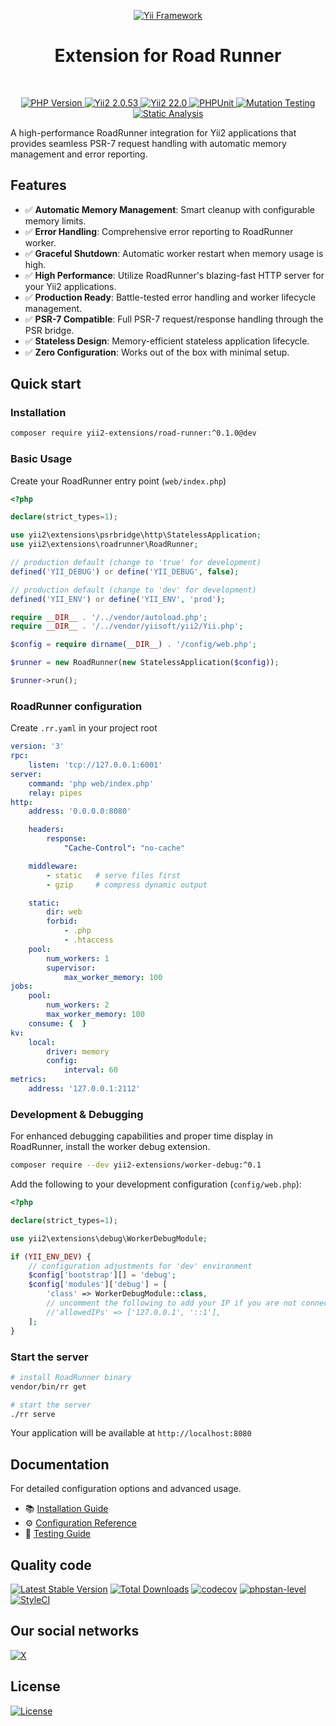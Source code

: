 <p align="center">
    <a href="https://github.com/yii2-extensions/road-runner" target="_blank">
        <img src="https://www.yiiframework.com/image/yii_logo_light.svg" alt="Yii Framework">
    </a>
    <h1 align="center">Extension for Road Runner</h1>
    <br>
</p>

<p align="center">
    <a href="https://www.php.net/releases/8.1/en.php" target="_blank">
        <img src="https://img.shields.io/badge/PHP-%3E%3D8.1-787CB5" alt="PHP Version">
    </a>
    <a href="https://github.com/yiisoft/yii2/tree/2.0.53" target="_blank">
        <img src="https://img.shields.io/badge/Yii2%20-2.0.53-blue" alt="Yii2 2.0.53">
    </a>
    <a href="https://github.com/yiisoft/yii2/tree/22.0" target="_blank">
        <img src="https://img.shields.io/badge/Yii2%20-22-blue" alt="Yii2 22.0">
    </a>
    <a href="https://github.com/yii2-extensions/road-runner/actions/workflows/build.yml" target="_blank">
        <img src="https://github.com/yii2-extensions/road-runner/actions/workflows/build.yml/badge.svg" alt="PHPUnit">
    </a> 
    <a href="https://dashboard.stryker-mutator.io/reports/github.com/yii2-extensions/road-runner/main" target="_blank">
        <img src="https://img.shields.io/endpoint?style=flat&url=https%3A%2F%2Fbadge-api.stryker-mutator.io%2Fgithub.com%2Fyii2-extensions%2Froad-runner%2Fmain" alt="Mutation Testing">
    </a>        
    <a href="https://github.com/yii2-extensions/road-runner/actions/workflows/static.yml" target="_blank">        
        <img src="https://github.com/yii2-extensions/road-runner/actions/workflows/static.yml/badge.svg" alt="Static Analysis">
    </a>  
</p>

A high-performance RoadRunner integration for Yii2 applications that provides seamless PSR-7 request handling with 
automatic memory management and error reporting.

## Features

- ✅ **Automatic Memory Management**: Smart cleanup with configurable memory limits.
- ✅ **Error Handling**: Comprehensive error reporting to RoadRunner worker.
- ✅ **Graceful Shutdown**: Automatic worker restart when memory usage is high.
- ✅ **High Performance**: Utilize RoadRunner's blazing-fast HTTP server for your Yii2 applications.
- ✅ **Production Ready**: Battle-tested error handling and worker lifecycle management.
- ✅ **PSR-7 Compatible**: Full PSR-7 request/response handling through the PSR bridge.
- ✅ **Stateless Design**: Memory-efficient stateless application lifecycle.
- ✅ **Zero Configuration**: Works out of the box with minimal setup.

## Quick start

### Installation

```bash
composer require yii2-extensions/road-runner:^0.1.0@dev
```

### Basic Usage

Create your RoadRunner entry point (`web/index.php`)
```php
<?php

declare(strict_types=1);

use yii2\extensions\psrbridge\http\StatelessApplication;
use yii2\extensions\roadrunner\RoadRunner;

// production default (change to 'true' for development)
defined('YII_DEBUG') or define('YII_DEBUG', false);

// production default (change to 'dev' for development)
defined('YII_ENV') or define('YII_ENV', 'prod');

require __DIR__ . '/../vendor/autoload.php';
require __DIR__ . '/../vendor/yiisoft/yii2/Yii.php';

$config = require dirname(__DIR__) . '/config/web.php';

$runner = new RoadRunner(new StatelessApplication($config));

$runner->run();
```

### RoadRunner configuration

Create `.rr.yaml` in your project root
```yaml
version: '3'
rpc:
    listen: 'tcp://127.0.0.1:6001'
server:
    command: 'php web/index.php'
    relay: pipes
http:
    address: '0.0.0.0:8080'

    headers:
        response:
            "Cache-Control": "no-cache"

    middleware:
        - static   # serve files first
        - gzip     # compress dynamic output

    static:
        dir: web
        forbid:
            - .php
            - .htaccess
    pool:
        num_workers: 1
        supervisor:
            max_worker_memory: 100
jobs:
    pool:
        num_workers: 2
        max_worker_memory: 100
    consume: {  }
kv:
    local:
        driver: memory
        config:
            interval: 60
metrics:
    address: '127.0.0.1:2112'
```

### Development & Debugging

For enhanced debugging capabilities and proper time display in RoadRunner, install the worker debug extension.

```bash
composer require --dev yii2-extensions/worker-debug:^0.1
```

Add the following to your development configuration (`config/web.php`):

```php
<?php

declare(strict_types=1);

use yii2\extensions\debug\WorkerDebugModule;

if (YII_ENV_DEV) {
    // configuration adjustments for 'dev' environment
    $config['bootstrap'][] = 'debug';
    $config['modules']['debug'] = [
        'class' => WorkerDebugModule::class,
        // uncomment the following to add your IP if you are not connecting from localhost.
        //'allowedIPs' => ['127.0.0.1', '::1'],
    ];
}
```

### Start the server

```bash
# install RoadRunner binary
vendor/bin/rr get

# start the server
./rr serve
```

Your application will be available at `http://localhost:8080`

## Documentation

For detailed configuration options and advanced usage.
- 📚 [Installation Guide](docs/installation.md)
- ⚙️ [Configuration Reference](docs/configuration.md) 
- 🧪 [Testing Guide](docs/testing.md)

## Quality code

[![Latest Stable Version](https://poser.pugx.org/yii2-extensions/road-runner/v)](https://github.com/yii2-extensions/road-runner/releases)
[![Total Downloads](https://poser.pugx.org/yii2-extensions/road-runner/downloads)](https://packagist.org/packages/yii2-extensions/road-runner)
[![codecov](https://codecov.io/gh/yii2-extensions/road-runner/graph/badge.svg?token=Upc4yA23YN)](https://codecov.io/gh/yii2-extensions/road-runner)
[![phpstan-level](https://img.shields.io/badge/PHPStan%20level-max-blue)](https://github.com/yii2-extensions/road-runner/actions/workflows/static.yml)
[![StyleCI](https://github.styleci.io/repos/1029366421/shield?branch=main)](https://github.styleci.io/repos/1029366421?branch=main)

## Our social networks

[![X](https://img.shields.io/badge/follow-@terabytesoftw-1DA1F2?logo=x&logoColor=1DA1F2&labelColor=555555&style=flat)](https://x.com/Terabytesoftw)

## License

[![License](https://img.shields.io/github/license/yii2-extensions/road-runner?cacheSeconds=0)](LICENSE.md)
